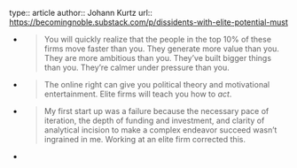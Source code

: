 type:: article
author:: Johann Kurtz
url:: https://becomingnoble.substack.com/p/dissidents-with-elite-potential-must

- > You will quickly realize that the people in the top 10% of these firms move faster than you. They generate more value than you. They are more ambitious than you. They’ve built bigger things than you. They’re calmer under pressure than you.
- > The online right can give you political theory and motivational entertainment. Elite firms will teach you how to *act*.
- > My first start up was a failure because the necessary pace of iteration, the depth of funding and investment, and clarity of analytical incision to make a complex endeavor succeed wasn’t ingrained in me. Working at an elite firm corrected this.
-